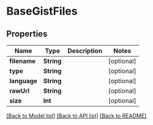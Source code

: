 # BaseGistFiles

## Properties
Name | Type | Description | Notes
------------ | ------------- | ------------- | -------------
**filename** | **String** |  | [optional] 
**type** | **String** |  | [optional] 
**language** | **String** |  | [optional] 
**rawUrl** | **String** |  | [optional] 
**size** | **Int** |  | [optional] 

[[Back to Model list]](../README.md#documentation-for-models) [[Back to API list]](../README.md#documentation-for-api-endpoints) [[Back to README]](../README.md)


